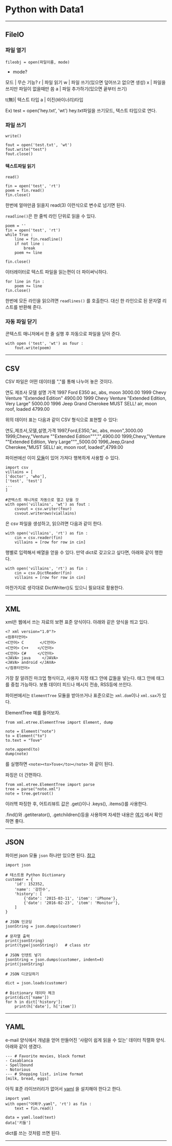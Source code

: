 # Python with Data1

---

## FileIO


### 파일 열기

`fileobj = open(파일이름, mode)`

* mode?

모드 | 무슨 기능?
r    | 파일 읽기
w    | 파일 쓰기(있으면 덮어쓰고 없으면 생성)
x    | 파일을 쓰지만 파일이 없을때만 씀
a    | 파일 추가하기(있으면 끝부터 쓰기)

t(無)| 텍스트 타입
a    | 이진(바이너리)타입

Ex) test = open('hey.txt', 'wt')
hey.txt파일을 쓰기모드, 텍스트 타입으로 연다.

### 파일 쓰기

`write()`

```
fout = open('test.txt', 'wt')
fout.write("test")
fout.close()
```

#### 텍스트파일 읽기

`read()`

```
fin = open('test', 'rt')
poem = fin.read()
fin.close()
```

한번에 얼마만큼 읽을지 read(3) 이런식으로 변수로 넘기면 된다.

`readline()`은 한 줄씩 라인 단위로 읽을 수 있다.

```
poem = ''
fin = open('test', 'rt')
while True :
    line = fin.readline()
    if not line :
        break
    poem += line

fin.close()
```

이터레이터로 텍스트 파일을 읽는편이 더 파이써닉하다.

```
for line in fin :
    poem += line
fin.close()
```

한번에 모든 라인을 읽으려면 `readlines()` 를 호출한다.
대신 한 라인으로 된 문자열 리스트를 반환해 준다.

### 자동 파일 닫기

콘텍스트 매니저에서 한 줄 실행 후 자동으로 파일을 닫아 준다.

```
with open ('test', 'wt') as four :
    fout.write(poem)
```

---

## CSV

CSV 파일은 어떤 데이터를 ","를 통해 나누어 놓은 것이다.


연도	제조사	모델	설명	가격
1997	Ford	E350	ac, abs, moon	3000.00
1999	Chevy	Venture "Extended Edition"		4900.00
1999	Chevy	Venture "Extended Edition, Very Large"		5000.00
1996	Jeep	Grand Cherokee	MUST SELL!
air, moon roof, loaded	4799.00

위의 데이터 표는 다음과 같이 CSV 형식으로 표현할 수 있다:

연도,제조서,모델,설명,가격
1997,Ford,E350,"ac, abs, moon",3000.00
1999,Chevy,"Venture ""Extended Edition""","",4900.00
1999,Chevy,"Venture ""Extended Edition, Very Large""",,5000.00
1996,Jeep,Grand Cherokee,"MUST SELL!
air, moon roof, loaded",4799.00

파이썬에선 이미 [모듈](https://docs.python.org/3/library/csv.html)이 있어 가져다 행복하게 사용할 수 있다.



```
import csv
villains = [
['doctor', 'who'],
['test', 'test']
...
]

#콘텍스트 매니저로 자동으로 열고 닫을 것
with open('villains', 'wt') as fout :
    csvout = csv.writer(four)
    csvout.writerows(viallains)
```

은 csv 파일을 생성하고, 읽으려면 다음과 같이 한다.

```
with open('villains', 'rt') as fin :
    cin = csv.reader(fin)
    villains = [row for row in cin]
```

행별로 입력해서 배열을 얻을 수 있다.
만약 dict로 갖고오고 싶다면, 아래와 같이 행한다.

```
with open('villains', 'rt') as fin :
    cin = csv.DictReader(fin)
    villains = [row for row in cin]
```

마찬가지로 생각대로 DictWriter()도 있으니 필요대로 활용한다.

---

## XML

xml은 웹에서 쓰는 자료의 보편 표준 양식이다.
아래와 같은 양식을 띄고 있다.

```
<? xml version="1.0"?>
<컴퓨터언어>
<C언어> C       </C언어>
<C언어> C++    </C언어>
<C언어> C#     </C언어>
<JAVA> java     </JAVA>
<JAVA> android </JAVA>
</컴퓨터언어>
```

가장 잘 알려진 마크업 형식이고, 사용자 지정 태그 안에 값들을 넣는다.
태그 안에 태그를 중첩 가능하다. 보통 데이터 피드나 메시지 전송, RSS등에 쓰인다.

파이썬에서는 `ElementTree` 모듈을 받아쓰거나 표준으로는 `xml.dom`이나 `xml.sax`가 있다.

ElementTree 예를 들어보자.

```
from xml.etree.ElementTree import Element, dump

note = Element("note")
to = Element("to")
to.text = "Tove"

note.append(to)
dump(note)
```

를 실행하면 `<note><to>Tove</to></note>` 와 같이 된다.

파징은 더 간편하다.

```
from xml.etree.ElementTree import parse
tree = parse("note.xml")
note = tree.getroot()
```

이러헥 파징한 후, 어트리뷰트 값은 .get()이나 .keys(), .items()를 사용한다.

.find()와 .getiterator(), .getchildren()등을 사용하며 자세한 내용은 [여기](http://effbot.org/zone/element.htm) 에서 확인하면 좋다.

---

## JSON

파이썬 json 모듈 `json` 하나만 있으면 된다.
[참고](https://www.slideshare.net/dahlmoon/json-20160301)

```
import json
 
# 테스트용 Python Dictionary
customer = {
    'id': 152352,
    'name': '강진수',
    'history': [
        {'date': '2015-03-11', 'item': 'iPhone'},
        {'date': '2016-02-23', 'item': 'Monitor'},
    ]
}
 
# JSON 인코딩
jsonString = json.dumps(customer)
 
# 문자열 출력
print(jsonString)
print(type(jsonString))   # class str

# JSON 인덴트 넣기
jsonString = json.dumps(customer, indent=4)
print(jsonString)

# JSON 디코딩하기

dict = json.loads(customer)
 
# Dictionary 데이타 체크
print(dict['name'])
for h in dict['history']:
    print(h['date'], h['item'])
```

---

## YAML

 e-mail 양식에서 개념을 얻어 만들어진 '사람이 쉽게 읽을 수 있는' 데이터 직렬화 양식. 아래와 같이 생겼다.

 ```
 --- # Favorite movies, block format
- Casablanca
- Spellbound
- Notorious
--- # Shopping list, inline format
[milk, bread, eggs]
```

아직 표준 라이브러리가 없어서 [yaml](https://github.com/yaml) 을 설치해야 한다고 한다.

```
import yaml
with open("어쩌구.yaml", 'rt') as fin :
    text = fin.read()

data = yaml.load(text)
data['키들']
```

dict를 쓰는 것처럼 쓰면 된다.

---
